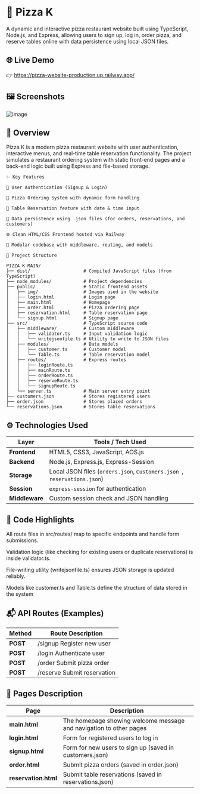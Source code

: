 # 🍕 Pizza K
A dynamic and interactive pizza restaurant website built using TypeScript, Node.js, and Express, allowing users to sign up, log in, order pizza, and reserve tables online with data persistence using local JSON files.

## 🌐 Live Demo
👉 https://pizza-website-production.up.railway.app/

## 🖼️ Screenshots

![image](https://github.com/user-attachments/assets/e71e0014-61b6-4f0f-aeb9-ae28349dce0d)


## 📌 Overview
Pizza K is a modern pizza restaurant website with user authentication, interactive menus, and real-time table reservation functionality. The project simulates a restaurant ordering system with static front-end pages and a back-end logic built using Express and file-based storage.

```
✨ Key Features

🔐 User Authentication (Signup & Login)

🧾 Pizza Ordering System with dynamic form handling

📅 Table Reservation feature with date & time input

📂 Data persistence using .json files (for orders, reservations, and customers)

🌐 Clean HTML/CSS Frontend hosted via Railway

🧠 Modular codebase with middleware, routing, and models
```

```
📁 Project Structure

PIZZA-K-MAIN/
├── dist/                    # Compiled JavaScript files (from TypeScript)
├── node_modules/            # Project dependencies
├── public/                  # Static frontend assets
│   ├── img/                 # Images used in the website
│   ├── login.html           # Login page
│   ├── main.html            # Homepage
│   ├── order.html           # Pizza ordering page
│   ├── reservation.html     # Table reservation page
│   └── signup.html          # Signup page
├── src/                     # TypeScript source code
│   ├── middleware/          # Custom middleware
│   │   ├── validator.ts     # Input validation logic
│   │   └── writejsonfile.ts # Utility to write to JSON files
│   ├── modules/             # Data models
│   │   ├── customer.ts      # Customer model
│   │   └── Table.ts         # Table reservation model
│   ├── routes/              # Express routes
│   │   ├── loginRoute.ts
│   │   ├── mainRoute.ts
│   │   ├── orderRoute.ts
│   │   ├── reserveRoute.ts
│   │   └── signupRoute.ts
│   └── server.ts            # Main server entry point
├── customers.json           # Stores registered users
├── order.json               # Stores placed orders
└── reservations.json        # Stores table reservations
```

## ⚙️ Technologies Used
| Layer       | Tools / Tech Used                                       |
|-------------|----------------------------------------------------------|
| **Frontend**| HTML5, CSS3, JavaScript, AOS.js                          |
| **Backend** | Node.js, Express.js, Express-Session                     |
| **Storage** | Local JSON files (`orders.json`, `Customers.json `, `reservations.json`)       |
| **Session** | `express-session` for authentication                    |
| **Middleware** | Custom session check and JSON handling              |


## 🧠 Code Highlights
All route files in src/routes/ map to specific endpoints and handle form submissions.

Validation logic (like checking for existing users or duplicate reservations) is inside validator.ts.

File-writing utility (writejsonfile.ts) ensures JSON storage is updated reliably.

Models like customer.ts and Table.ts define the structure of data stored in the system


## 📬 API Routes (Examples)
| Method   | Route	Description          |
|----------|-----------------------------|
| **POST** | /signup	Register new user  |
| **POST** | /login	Authenticate user    |
| **POST** | /order	Submit pizza order   |
| **POST** | /reserve	Submit reservation |


## 📄 Pages Description
|    Page    |          	           Description                                     |
|------------|-----------------------------------------                              |
| **main.html** |	The homepage showing welcome message and navigation to other pages |
| **login.html** |	      Form for registered users to log in                        |
| **signup.html** |      	Form for new users to sign up (saved in customers.json)    |
| **order.html** |	      Submit pizza orders (saved in order.json)                  |
| **reservation.html** |  Submit table reservations (saved in reservations.json)     |



